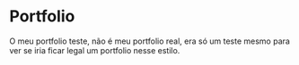 # Portfolio
O meu portfolio teste, não é meu portfolio real, era só um teste mesmo para ver se iria ficar legal um portfolio nesse estilo.
